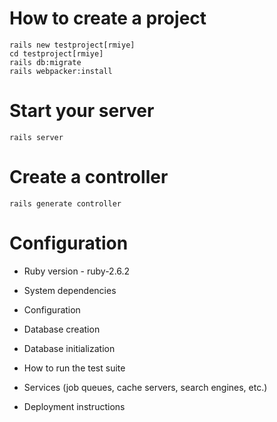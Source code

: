 # How to create a project

```shell
rails new testproject[rmiye]
cd testproject[rmiye]
rails db:migrate
rails webpacker:install
```

# Start your server

```shell
rails server
```

# Create a controller

```shell
rails generate controller
```

# Configuration

* Ruby version - ruby-2.6.2

* System dependencies

* Configuration

* Database creation

* Database initialization

* How to run the test suite

* Services (job queues, cache servers, search engines, etc.)

* Deployment instructions

